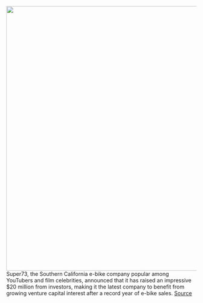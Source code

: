 <img src='https://cdn.vox-cdn.com/thumbor/IvAU0OsEG8bsDulIIg-XsVlRtHY=/0x0:2040x1360/1200x800/filters:focal(857x517:1183x843)/cdn.vox-cdn.com/uploads/chorus_image/image/68829472/sokane_1842_super_73_scout_9173.0.jpg' width='700px' /><br/>
Super73, the Southern California e-bike company popular among YouTubers and film celebrities, announced that it has raised an impressive $20 million from investors, making it the latest company to benefit from growing venture capital interest after a record year of e-bike sales.
<a href='https://www.theverge.com/2021/2/17/22278760/super73-ebike-moped-minibike-investment-amount'> Source <a/>